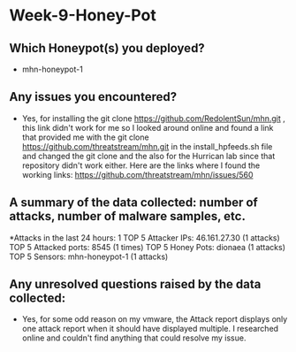 # Week-9-Honey-Pot

## Which Honeypot(s) you deployed?
* mhn-honeypot-1 

## Any issues you encountered?
* Yes, for installing the git clone https://github.com/RedolentSun/mhn.git , this link didn't work for me so I looked around online and found a link that provided me with the git clone https://github.com/threatstream/mhn.git in the install_hpfeeds.sh file and changed the git clone and the also for the Hurrican lab since that repository didn't work either. Here are the links where I found the working links:
https://github.com/threatstream/mhn/issues/560 

## A summary of the data collected: number of attacks, number of malware samples, etc.
*Attacks in the last 24 hours: 1
TOP 5 Attacker IPs: 46.161.27.30 (1 attacks)
TOP 5 Attacked ports: 8545 (1 times)
TOP 5 Honey Pots: dionaea (1 attacks)
TOP 5 Sensors: mhn-honeypot-1 (1 attacks)

## Any unresolved questions raised by the data collected:
* Yes, for some odd reason on my vmware, the Attack report displays only one attack report when it should have displayed multiple. I researched online and couldn't find anything that could resolve my issue. 

